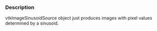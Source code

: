 ### Description

vtkImageSinusoidSource object just produces images with pixel values determined by a sinusoid.
